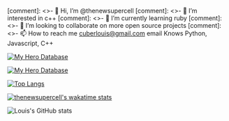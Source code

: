 [comment]: <>- 👋 Hi, I’m @thenewsupercell
[comment]: <>- 👀 I’m interested in c++
[comment]: <>- 🌱 I’m currently learning ruby
[comment]: <>- 💞️ I’m looking to collaborate on more open source projects
[comment]: <>- 📫 How to reach me cuberlouis@gmail.com email
Knows Python, Javascript, C++

[![My Hero Database](https://github-readme-stats.vercel.app/api/pin/?username=thenewsupercell&repo=my-hero-database&theme=radical)](https://github.com/anuraghazra/github-readme-stats)

[![My Hero Database](https://github-readme-stats.vercel.app/api/pin/?username=thenewsupercell&repo=reddit-stuff&theme=radical)](https://github.com/anuraghazra/github-readme-stats)

[![Top Langs](https://github-readme-stats.vercel.app/api/top-langs/?username=thenewsupercell&theme=radical)](https://github.com/anuraghazra/github-readme-stats)

[![thenewsupercell's wakatime stats](https://github-readme-stats.vercel.app/api/wakatime?username=thenewsupercell&theme=radical)](https://github.com/anuraghazra/github-readme-stats)

![Louis's GitHub stats](https://github-readme-stats.vercel.app/api?username=thenewsupercell&show_icons=true&theme=radical)

<!---
thenewsupercell/thenewsupercell is a ✨ special ✨ repository because its `README.md` (this file) appears on your GitHub profile.
You can click the Preview link to take a look at your changes.
--->
